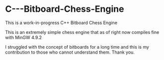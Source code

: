 # C---Bitboard-Chess-Engine
This is a work-in-progress C++ Bitboard Chess Engine

This is an extremely simple chess engine that as of right now compiles fine with MinGW 4.9.2

I struggled with the concept of bitboards for a long time and this is my contribution to those who cannot understand them. 
Thank you. 
